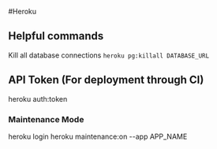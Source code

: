 #Heroku


## Helpful commands

Kill all database connections
```heroku pg:killall DATABASE_URL```


## API Token (For deployment through CI)
heroku auth:token


### Maintenance Mode

heroku login
heroku maintenance:on --app APP_NAME